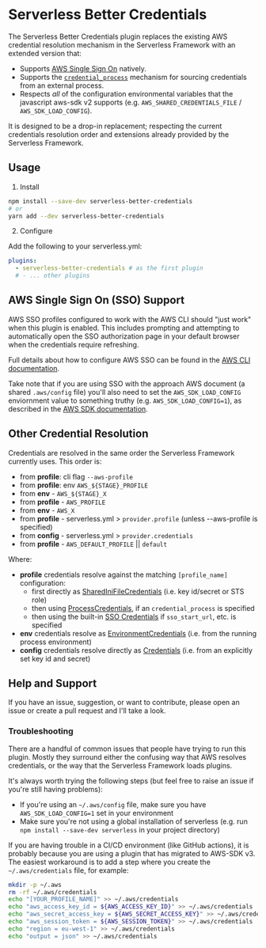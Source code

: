 # Serverless Better Credentials

The Serverless Better Credentials plugin replaces the existing AWS credential resolution mechanism in the Serverless Framework with an extended version that:

* Supports [AWS Single Sign On](https://docs.aws.amazon.com/cli/latest/userguide/cli-configure-sso.html) natively.
* Supports the [`credential_process`](https://docs.aws.amazon.com/cli/latest/userguide/cli-configure-sourcing-external.html) mechanism for sourcing credentials from an external process.
* Respects _all_ of the configuration environmental variables that the javascript aws-sdk v2 supports (e.g. `AWS_SHARED_CREDENTIALS_FILE` / `AWS_SDK_LOAD_CONFIG`).

It is designed to be a drop-in replacement; respecting the current credentials resolution order and extensions already provided by the Serverless Framework.

## Usage

1. Install

```bash
npm install --save-dev serverless-better-credentials
# or
yarn add --dev serverless-better-credentials
```

2. Configure

Add the following to your serverless.yml:

```yaml
plugins:
  - serverless-better-credentials # as the first plugin
  # - ... other plugins
```

## AWS Single Sign On (SSO) Support

AWS SSO profiles configured to work with the AWS CLI should "just work" when this plugin is enabled. This includes prompting and attempting to automatically open the SSO authorization page in your default browser when the credentials require refreshing.

Full details about how to configure AWS SSO can be found in the [AWS CLI documentation](https://docs.aws.amazon.com/cli/latest/userguide/cli-configure-sso.html).

Take note that if you are using SSO with the approach AWS document (a shared `.aws/config` file) you'll also need to set the `AWS_SDK_LOAD_CONFIG` enviornment value to something truthy (e.g. `AWS_SDK_LOAD_CONFIG=1`), as described in the [AWS SDK documentation](https://docs.aws.amazon.com/sdk-for-javascript/v2/developer-guide/setting-region.html#setting-region-config-file).

## Other Credential Resolution

Credentials are resolved in the same order the Serverless Framework currently uses. This order is:

 * from **profile**: cli flag `--aws-profile`
 * from **profile**: env `AWS_${STAGE}_PROFILE`
 * from **env** - `AWS_${STAGE}_X`
 * from **profile** - `AWS_PROFILE`
 * from **env** - `AWS_X`
 * from **profile** - serverless.yml > `provider.profile` (unless --aws-profile is specified)
 * from **config** - serverless.yml > `provider.credentials`
 * from **profile** - `AWS_DEFAULT_PROFILE` || `default`

Where:
 * **profile** credentials resolve against the matching `[profile_name]` configuration:
   * first directly as [SharedIniFileCredentials](https://docs.aws.amazon.com/AWSJavaScriptSDK/latest/AWS/SharedIniFileCredentials.html) (i.e. key id/secret or STS role)
   * then using [ProcessCredentials](https://docs.aws.amazon.com/AWSJavaScriptSDK/latest/AWS/ProcessCredentials.html), if an `credential_process` is specified
   * then using the built-in [SSO Credentials](https://docs.aws.amazon.com/cli/latest/userguide/cli-configure-sso.html) if `sso_start_url`, etc. is specified
 * **env** credentials resolve as [EnvironmentCredentials](https://docs.aws.amazon.com/AWSJavaScriptSDK/latest/AWS/EnvironmentCredentials.html) (i.e. from the running process environment)
 * **config** credentials resolve directly as [Credentials](https://docs.aws.amazon.com/AWSJavaScriptSDK/latest/AWS/Credentials.html) (i.e. from an explicitly set key id and secret)

## Help and Support

If you have an issue, suggestion, or want to contribute, please open an issue or create a pull request and I'll take a look.

### Troubleshooting

There are a handful of common issues that people have trying to run this plugin. Mostly they surround either the confusing way that AWS resolves credentials, or the way that the Serverless Framework loads plugins.

It's always worth trying the following steps (but feel free to raise an issue if you're still having problems):

* If you're using an `~/.aws/config` file, make sure you have `AWS_SDK_LOAD_CONFIG=1` set in your environment
* Make sure you're not using a global installation of serverless (e.g. run `npm install --save-dev serverless` in your project directory)

If you are having trouble in a CI/CD environment (like GitHub actions), it is probably because you are using a plugin that has migrated to AWS-SDK v3. The easiest workaround is to add a step where you create the `~/.aws/credentials` file, for example:

```bash
mkdir -p ~/.aws
rm -rf ~/.aws/credentials
echo "[YOUR_PROFILE_NAME]" >> ~/.aws/credentials
echo "aws_access_key_id = ${AWS_ACCESS_KEY_ID}" >> ~/.aws/credentials
echo "aws_secret_access_key = ${AWS_SECRET_ACCESS_KEY}" >> ~/.aws/credentials
echo "aws_session_token = ${AWS_SESSION_TOKEN}" >> ~/.aws/credentials
echo "region = eu-west-1" >> ~/.aws/credentials
echo "output = json" >> ~/.aws/credentials
```
